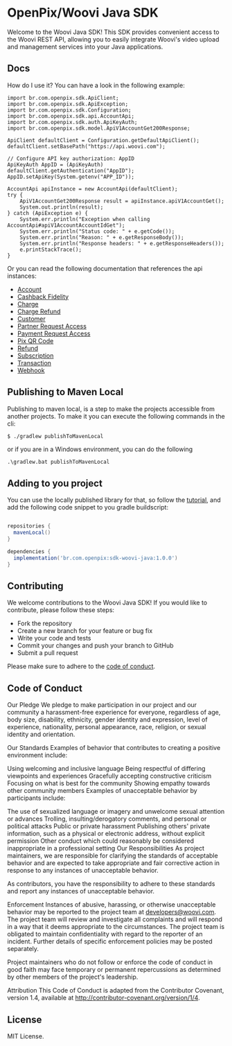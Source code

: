 # OpenPix/Woovi Java SDK

Welcome to the Woovi Java SDK! This SDK provides convenient access to the Woovi REST API, allowing you to easily integrate Woovi's video upload and management services into your Java applications.

## Docs

How do I use it? You can have a look in the following example:

```java,no
import br.com.openpix.sdk.ApiClient;
import br.com.openpix.sdk.ApiException;
import br.com.openpix.sdk.Configuration;
import br.com.openpix.sdk.api.AccountApi;
import br.com.openpix.sdk.auth.ApiKeyAuth;
import br.com.openpix.sdk.model.ApiV1AccountGet200Response;

ApiClient defaultClient = Configuration.getDefaultApiClient();
defaultClient.setBasePath("https://api.woovi.com");

// Configure API key authorization: AppID
ApiKeyAuth AppID = (ApiKeyAuth) defaultClient.getAuthentication("AppID");
AppID.setApiKey(System.getenv("APP_ID"));

AccountApi apiInstance = new AccountApi(defaultClient);
try {
    ApiV1AccountGet200Response result = apiInstance.apiV1AccountGet();
    System.out.println(result);
} catch (ApiException e) {
    System.err.println("Exception when calling AccountApi#apiV1AccountAccountIdGet");
    System.err.println("Status code: " + e.getCode());
    System.err.println("Reason: " + e.getResponseBody());
    System.err.println("Response headers: " + e.getResponseHeaders());
    e.printStackTrace();
}
```

Or you can read the following documentation that references the api instances:

- [Account](docs/AccountApi.md)
- [Cashback Fidelity](docs/CashbackFidelityApi.md)
- [Charge](docs/Charge.md)
- [Charge Refund](docs/ChargeRefundApi.md)
- [Customer](docs/CustomerApi.md)
- [Partner Request Access](docs/PartnerRequestAccessApi.md)
- [Payment Request Access](docs/PaymentRequestAccessApi.md)
- [Pix QR Code](docs/PixQrCodeApi.md)
- [Refund](docs/RefundApi.md)
- [Subscription](docs/SubscriptionApi.md)
- [Transaction](docs/TransactionsApi.md)
- [Webhook](docs/WebhookApi.md)

## Publishing to Maven Local

Publishing to maven local, is a step to make the projects accessible from another projects. To make it you can execute
the following commands in the cli:

```bash
$ ./gradlew publishToMavenLocal
```

or if you are in a Windows environment, you can do the following

```pwsh
.\gradlew.bat publishToMavenLocal
```

## Adding to you project

You can use the locally published library for that, so follow the [tutorial](#publishing-to-maven-local), and add the following
code snippet to you gradle buildscript:
```groovy

repositories {
  mavenLocal()
}

dependencies {
  implementation('br.com.openpix:sdk-woovi-java:1.0.0')
}

```

## Contributing

We welcome contributions to the Woovi Java SDK! If you would like to contribute, please follow these steps:

- Fork the repository
- Create a new branch for your feature or bug fix
- Write your code and tests
- Commit your changes and push your branch to GitHub
- Submit a pull request

Please make sure to adhere to the [code of conduct](#code-of-conduct).

## Code of Conduct

Our Pledge
We pledge to make participation in our project and our community a harassment-free experience for everyone, regardless of age, body size, disability, ethnicity, gender identity and expression, level of experience, nationality, personal appearance, race, religion, or sexual identity and orientation.

Our Standards
Examples of behavior that contributes to creating a positive environment include:

Using welcoming and inclusive language
Being respectful of differing viewpoints and experiences
Gracefully accepting constructive criticism
Focusing on what is best for the community
Showing empathy towards other community members
Examples of unacceptable behavior by participants include:

The use of sexualized language or imagery and unwelcome sexual attention or advances
Trolling, insulting/derogatory comments, and personal or political attacks
Public or private harassment
Publishing others' private information, such as a physical or electronic address, without explicit permission
Other conduct which could reasonably be considered inappropriate in a professional setting
Our Responsibilities
As project maintainers, we are responsible for clarifying the standards of acceptable behavior and are expected to take appropriate and fair corrective action in response to any instances of unacceptable behavior.

As contributors, you have the responsibility to adhere to these standards and report any instances of unacceptable behavior.

Enforcement
Instances of abusive, harassing, or otherwise unacceptable behavior may be reported to the project team at <developers@woovi.com>. The project team will review and investigate all complaints and will respond in a way that it deems appropriate to the circumstances. The project team is obligated to maintain confidentiality with regard to the reporter of an incident. Further details of specific enforcement policies may be posted separately.

Project maintainers who do not follow or enforce the code of conduct in good faith may face temporary or permanent repercussions as determined by other members of the project's leadership.

Attribution
This Code of Conduct is adapted from the Contributor Covenant, version 1.4, available at http://contributor-covenant.org/version/1/4.

## License

MIT License.

